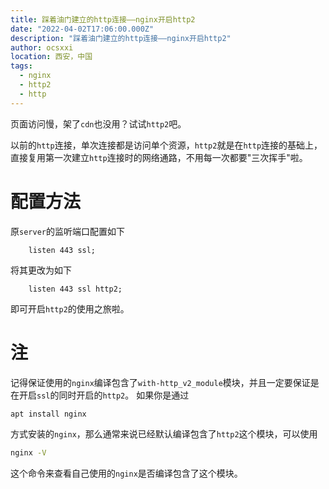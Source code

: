 ```yaml
---
title: 踩着油门建立的http连接——nginx开启http2
date: "2022-04-02T17:06:00.000Z"
description: "踩着油门建立的http连接——nginx开启http2"
author: ocsxxi
location: 西安，中国
tags:
  - nginx
  - http2
  - http
---
```


页面访问慢，架了`cdn`也没用？试试`http2`吧。

以前的`http`连接，单次连接都是访问单个资源，`http2`就是在`http`连接的基础上，直接复用第一次建立`http`连接时的网络通路，不用每一次都要"三次挥手"啦。

# 配置方法

原`server`的监听端口配置如下
```
    listen 443 ssl;
```
将其更改为如下
```
    listen 443 ssl http2;
```
即可开启`http2`的使用之旅啦。

# 注
记得保证使用的`nginx`编译包含了`with-http_v2_module`模块，并且一定要保证是在开启`ssl`的同时开启的`http2`。
如果你是通过
```bash
apt install nginx
```
方式安装的`nginx`，那么通常来说已经默认编译包含了`http2`这个模块，可以使用
```bash
nginx -V
```
这个命令来查看自己使用的`nginx`是否编译包含了这个模块。